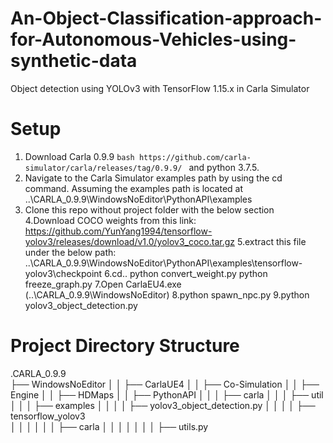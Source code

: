 # An-Object-Classification-approach-for-Autonomous-Vehicles-using-synthetic-data
Object detection using YOLOv3 with TensorFlow 1.15.x in Carla Simulator
# Setup
1. Download Carla 0.9.9 ```bash https://github.com/carla-simulator/carla/releases/tag/0.9.9/ ``` and  python 3.7.5.
2. Navigate to the Carla Simulator examples path by using the cd command. Assuming the examples path is located at ..\CARLA_0.9.9\WindowsNoEditor\PythonAPI\examples
3. Clone this repo without project folder with the below section
4.Download COCO weights from this link:
https://github.com/YunYang1994/tensorflow-yolov3/releases/download/v1.0/yolov3_coco.tar.gz
5.extract this file under the below path:
..\CARLA_0.9.9\WindowsNoEditor\PythonAPI\examples\tensorflow-yolov3\checkpoint
6.cd..
python convert_weight.py
python freeze_graph.py
7.Open CarlaEU4.exe (..\CARLA_0.9.9\WindowsNoEditor)
8.python spawn_npc.py
9.python yolov3_object_detection.py
# Project Directory Structure
.CARLA_0.9.9            
├── WindowsNoEditor
│   │   ├── CarlaUE4
│   │   ├── Co-Simulation
│   │   ├── Engine
│   │   ├── HDMaps
│   │   ├── PythonAPI
│   │   │   ├── carla
│   │   │   ├── util
│   │   │   ├── examples
│   │   │   │ 	├── yolov3_object_detection.py
│   │   │   │ 	├── tensorflow_yolov3    
│   │   │   │ 	│   │  	├── carla
│   │   │   │ 	│   │	│   ├── utils.py            
